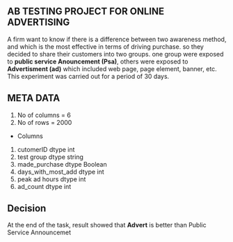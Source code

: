 ## AB TESTING PROJECT FOR ONLINE ADVERTISING
A firm want to know if there is a difference between two awareness method, and which is the most effective in terms of driving purchase. so they decided to share their customers into two groups. one group were exposed to  **public service Anouncement (Psa)**, others were exposed to **Advertisment (ad)** which included web page, page element, banner, etc. This experiment was carried out for a period of 30 days.


## META DATA
1) No of columns = 6
2) No of rows = 2000

* Columns

1) cutomerID dtype int
2) test group dtype string
3) made_purchase  dtype Boolean
4) days_with_most_add dtype int
5) peak ad hours dtype int
6) ad_count dtype int

## Decision

At the end of the task, result showed that **Advert** is better than Public Service Announcemet
